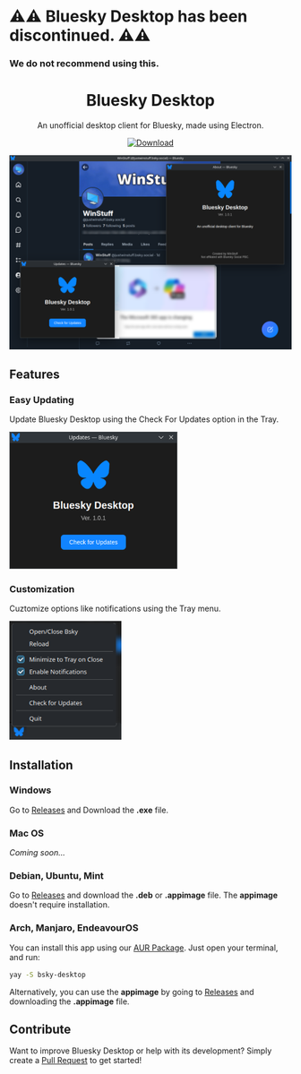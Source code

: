 # ⚠️⚠️ Bluesky Desktop has been discontinued. ⚠️⚠️
### We do not recommend using this.

<div align="center">
<h1>Bluesky Desktop</h1>

<p>An unofficial desktop client for Bluesky, made using Electron.</p>

[![Download](https://gist.githubusercontent.com/cxmeel/0dbc95191f239b631c3874f4ccf114e2/raw/download.svg)](https://github.com/enderfoxbg/bsky?tab=readme-ov-file#installation)
</div>

![Preview](https://raw.githubusercontent.com/enderfoxbg/bsky/refs/heads/main/imgs/preview.png)

## Features

### Easy Updating
Update Bluesky Desktop using the Check For Updates option in the Tray.

<img src="https://raw.githubusercontent.com/enderfoxbg/bsky/refs/heads/main/imgs/updates.png" alt="Easy Updating" width="300"/>

### Customization
Cuztomize options like notifications using the Tray menu.

<img src="https://raw.githubusercontent.com/enderfoxbg/bsky/refs/heads/main/imgs/tray.png" alt="Customization" width="200"/>

## Installation

### Windows
Go to [Releases](https://github.com/enderfoxbg/bsky/releases/latest) and Download the **.exe** file.

### Mac OS
*Coming soon...*

### Debian, Ubuntu, Mint
Go to [Releases](https://github.com/enderfoxbg/bsky/releases/latest) and download the **.deb** or **.appimage** file. The **appimage** doesn't require installation.

### Arch, Manjaro, EndeavourOS
You can install this app using our [AUR Package](https://aur.archlinux.org/packages/bsky-desktop). Just open your terminal, and run:
```bash
yay -S bsky-desktop
```
Alternatively, you can use the **appimage** by going to [Releases](https://github.com/enderfoxbg/bsky/releases/latest) and downloading the **.appimage** file.

## Contribute
Want to improve Bluesky Desktop or help with its development? Simply create a [Pull Request](https://github.com/enderfoxbg/bsky/pulls) to get started!
